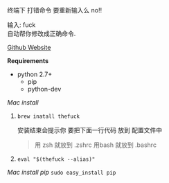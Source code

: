 
终端下 打错命令
要重新输入么  no!!

输入: fuck  
自动帮你修改成正确命令.

[Github Website][1]


**Requirements**

- python 2.7+
	- pip
	- python-dev


*Mac install*
1. `brew inatall thefuck`

	安装结束会提示你 要把下面一行代码 放到 配置文件中
	> 用 zsh 就放到 .zshrc
	> 用bash 就放到 .bashrc

2. `eval "$(thefuck --alias)"`




*Mac install pip*
`sudo easy_install pip`


[1]:	https://github.com/nvbn/thefuck